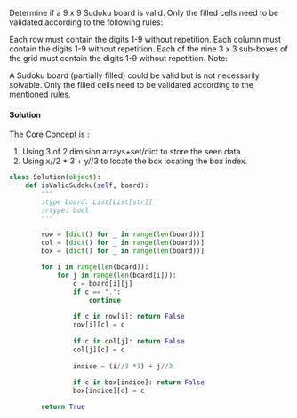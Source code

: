 Determine if a 9 x 9 Sudoku board is valid. Only the filled cells need to be validated according to the following rules:

Each row must contain the digits 1-9 without repetition.
Each column must contain the digits 1-9 without repetition.
Each of the nine 3 x 3 sub-boxes of the grid must contain the digits 1-9 without repetition.
Note:

A Sudoku board (partially filled) could be valid but is not necessarily solvable.
Only the filled cells need to be validated according to the mentioned rules.
 

#### Solution
The Core Concept is :
1.  Using 3 of 2 dimision arrays+set/dict to store the seen data
2. Using x//2 * 3 + y//3 to locate the box locating the box index. 

```python
class Solution(object):
    def isValidSudoku(self, board):
        """
        :type board: List[List[str]]
        :rtype: bool
        """

        row = [dict() for _ in range(len(board))]
        col = [dict() for _ in range(len(board))]
        box = [dict() for _ in range(len(board))]

        for i in range(len(board)):
            for j in range(len(board[i])):
                c = board[i][j]
                if c == ".":
                    continue
    
                if c in row[i]: return False
                row[i][c] = c
    
                if c in col[j]: return False
                col[j][c] = c
    
                indice = (i//3 *3) + j//3 
    
                if c in box[indice]: return False
                box[indice][c] = c

        return True
```